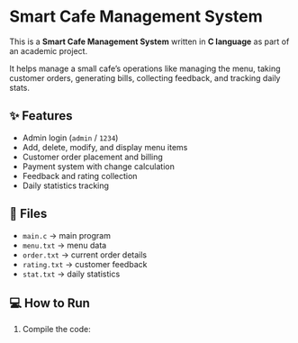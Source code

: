 # Smart Cafe Management System

This is a **Smart Cafe Management System** written in **C language** as part of an academic project.

It helps manage a small cafe’s operations like managing the menu, taking customer orders, generating bills, collecting feedback, and tracking daily stats.

## ✨ Features

- Admin login (`admin` / `1234`)
- Add, delete, modify, and display menu items
- Customer order placement and billing
- Payment system with change calculation
- Feedback and rating collection
- Daily statistics tracking

## 📂 Files

- `main.c` → main program
- `menu.txt` → menu data
- `order.txt` → current order details
- `rating.txt` → customer feedback
- `stat.txt` → daily statistics

## 💻 How to Run

1. Compile the code:
